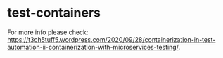 # test-containers

For more info please check: https://t3ch5tuff5.wordpress.com/2020/09/28/containerization-in-test-automation-ii-containerization-with-microservices-testing/.
